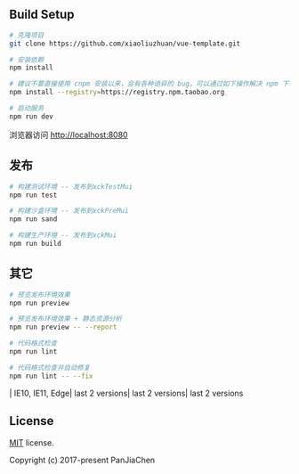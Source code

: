 ## Build Setup

```bash
# 克隆项目
git clone https://github.com/xiaoliuzhuan/vue-template.git

# 安装依赖
npm install

# 建议不要直接使用 cnpm 安装以来，会有各种诡异的 bug。可以通过如下操作解决 npm 下载速度慢的问题
npm install --registry=https://registry.npm.taobao.org

# 启动服务
npm run dev
```

浏览器访问 [http://localhost:8080](http://localhost:8080)

## 发布

```bash
# 构建测试环境 -- 发布到xckTestMui
npm run test

# 构建沙盒环境 -- 发布到xckPreMui
npm run sand

# 构建生产环境 -- 发布到xckMui
npm run build

```

## 其它

```bash
# 预览发布环境效果
npm run preview

# 预览发布环境效果 + 静态资源分析
npm run preview -- --report

# 代码格式检查
npm run lint

# 代码格式检查并自动修复
npm run lint -- --fix
```

| IE10, IE11, Edge| last 2 versions| last 2 versions| last 2 versions

## License

[MIT](https://github.com/PanJiaChen/vue-admin-template/blob/master/LICENSE) license.

Copyright (c) 2017-present PanJiaChen
